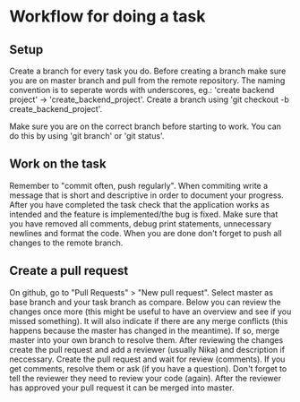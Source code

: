 # Workflow for doing a task

## Setup
Create a branch for every task you do. Before creating a branch make sure you are on master branch and pull from the remote repository. The naming convention is to seperate words with underscores, eg.: 'create backend project' -> 'create_backend_project'. Create a branch using 'git checkout -b create_backend_project'.

Make sure you are on the correct branch before starting to work. You can do this by using 'git branch' or 'git status'.

## Work on the task
Remember to "commit often, push regularly". When commiting write a message that is short and descriptive in order to document your progress. After you have completed the task check that the application works as intended and the feature is implemented/the bug is fixed. Make sure that you have removed all comments, debug print statements, unnecessary newlines and format the code. When you are done don't forget to push all changes to the remote branch.

## Create a pull request
On github, go to "Pull Requests" > "New pull request". Select master as base branch and your task branch as compare. Below you can review the changes once more (this might be useful to have an overview and see if you missed something). It will also indicate if there are any merge conflicts (this happens because the master has changed in the meantime). If so, merge master into your own branch to resolve them. After reviewing the changes create the pull request and add a reviewer (usually Nika) and description if neccessary. Create the pull request and wait for review (comments). If you get comments, resolve them or ask (if you have a question). Don't forget to tell the reviewer they need to review your code (again). After the reviewer has approved your pull request it can be merged into master.